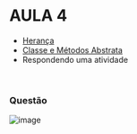 # AULA 4

+ [Herança](Anotacoes.md#herança) 
+ [Classe e Métodos Abstrata](Anotacoes.md#classe-abstrata)
+ Respondendo uma atividade

<br>

### Questão 

![image](https://user-images.githubusercontent.com/94010073/192880793-08b369e8-5cea-42de-a89a-23adc255f853.png)
